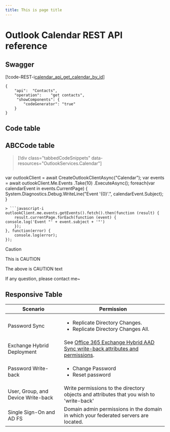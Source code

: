 ```yaml
---
title: This is page title
---
```


# Outlook Calendar REST API reference


## <a id="Swagger"> </a> Swagger


[!code-REST-i[calendar_api_get_calendar_by_id](Data/calendar_api_get_calendar_by_id.json)]

```RESTAPIdocs
{
    "api":  "Contacts",
    "operation":    "get contacts", 
     "showComponents": {        
        "codeGenerator": "true"
    } 
}
``` 

## <a id="Code_table"> </a>Code table

## <a id="ABCCodefasdfasdf_table" />ABCCode table

> [!div class="tabbedCodeSnippets" data-resources="OutlookServices.Calendar"]
> ```cs-i
var outlookClient = await CreateOutlookClientAsync("Calendar");
var events = await outlookClient.Me.Events
  .Take(10)
  .ExecuteAsync();
foreach(var calendarEvent in events.CurrentPage)
{
  System.Diagnostics.Debug.WriteLine("Event '{0}'.", calendarEvent.Subject);
}
```
> ```javascript-i
outlookClient.me.events.getEvents().fetch().then(function (result) {
    result.currentPage.forEach(function (event) {
console.log('Event "' + event.subject + '"')
    });
}, function(error) {
    console.log(error);
});
```

> [!CAUTION]
> This is CAUTION

The above is CAUTION text

If any question, please contact me~

## <a> </a>Responsive Table
Scenario  |Permission
------------- | ------------- |
Password Sync| <ul><li>Replicate Directory Changes.</li>  <li>Replicate Directory Changes All.</li></ul>
Exchange Hybrid Deployment|See [Office 365 Exchange Hybrid AAD Sync write-back attributes and permissions](https://msdn.microsoft.com/library/azure/dn757602.aspx#exchange).
Password Write-back | <ul><li>Change Password</li><li>Reset password</li></ul>
User, Group, and Device Write-back|Write permissions to the directory objects and attributes that you wish to 'write-back'
Single Sign-On and AD FS| Domain admin permissions in the domain in which your federated servers are located. 
